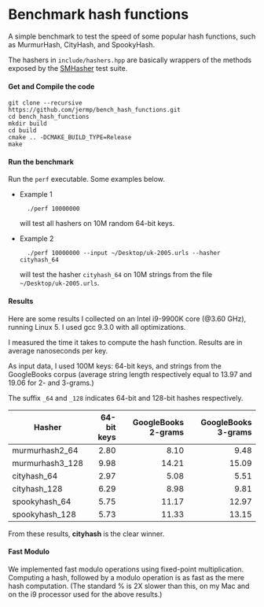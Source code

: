 # Benchmark hash functions

A simple benchmark to test the speed of some popular
hash functions, such as MurmurHash, CityHash, and SpookyHash.

The hashers in `include/hashers.hpp` are basically wrappers of the methods exposed by the [SMHasher](https://github.com/aappleby/smhasher) test suite.

#### Get and Compile the code

	git clone --recursive https://github.com/jermp/bench_hash_functions.git
	cd bench_hash_functions
	mkdir build
	cd build
	cmake .. -DCMAKE_BUILD_TYPE=Release
	make

#### Run the benchmark

Run the `perf` executable. Some examples below.


- Example 1

		./perf 10000000

	will test all hashers on 10M random 64-bit keys.

- Example 2

		./perf 10000000 --input ~/Desktop/uk-2005.urls --hasher cityhash_64

	will test the hasher `cityhash_64` on 10M strings from the file `~/Desktop/uk-2005.urls`.


#### Results

Here are some results I collected on an Intel i9-9900K core (@3.60 GHz),
running Linux 5.
I used gcc 9.3.0 with all optimizations.

I measured the time it takes to compute the hash function.
Results are in average nanoseconds per key.

As input data, I used 100M keys: 64-bit keys, and strings from the GoogleBooks corpus
(average string length respectively equal to 13.97 and 19.06 for 2- and 3-grams.)

The suffix `_64` and `_128` indicates 64-bit and 128-bit hashes respectively.

|**Hasher** |**64-bit keys** | **GoogleBooks 2-grams**  | **GoogleBooks 3-grams**|
|-----------|---------------:|-------------------------:|-----------------------:|
| murmurhash2_64 | 2.80 | 8.10 | 9.48 |
| murmurhash3_128 | 9.98 | 14.21 | 15.09 |
| cityhash_64 | 2.97 | 5.08 | 5.51 |
| cityhash_128 | 6.29 | 8.98 | 9.81 |
| spookyhash_64 | 5.75 | 11.17 | 12.97 |
| spookyhash_128 | 5.73 | 11.33 | 13.15 |

From these results, **cityhash** is the clear winner.

#### Fast Modulo

We implemented fast modulo operations using fixed-point multiplication.
Computing a hash, followed by a modulo operation is as fast as the
mere hash computation.
(The standard % is 2X slower than this, on my Mac and on the i9 processor used
for the above results.)